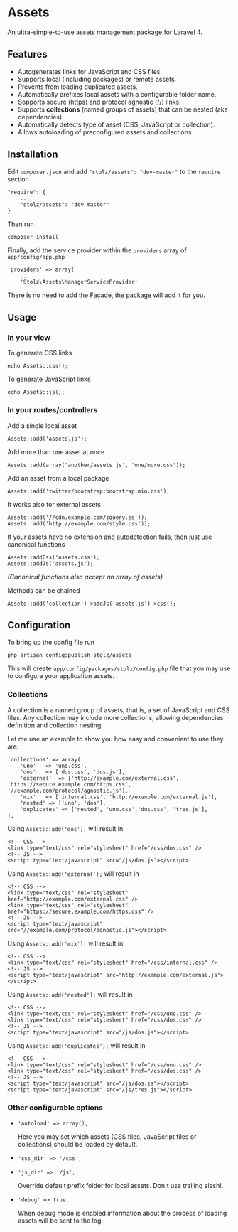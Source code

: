 Assets
======

An ultra-simple-to-use assets management package for Laravel 4.

## Features

- Autogenerates links for JavaScript and CSS files.
- Supports local (including packages) or remote assets.
- Prevents from loading duplicated assets.
- Automatically prefixes local assets with a configurable folder name.
- Sopports secure (https) and protocol agnostic (//) links.
- Supports **collections** (named groups of assets) that can be nested (aka dependencies).
- Automatically detects type of asset (CSS, JavaScript or collection).
- Allows autoloading of preconfigured assets and collections.

## Installation

Edit `composer.json` and add `"stolz/assets": "dev-master"` to the `require` section

	"require": {
		...
		"stolz/assets": "dev-master"
	}

Then run

	composer install

Finally, add the service provider within the `providers` array of `app/config/app.php`

	'providers' => array(
		...
		'Stolz\Assets\ManagerServiceProvider'

There is no need to add the Facade, the package will add it for you.

## Usage

### In your view

To generate CSS links

	echo Assets::css();

To generate JavaScript links

	echo Assets::js();

### In your routes/controllers

Add a single local asset

	Assets::add('assets.js');

Add more than one asset at once

	Assets::add(array('another/assets.js', 'one/more.css'));

Add an asset from a local package

	Assets::add('twitter/bootstrap:bootstrap.min.css');

It works also for external assets

	Assets::add('//cdn.example.com/jquery.js'));
	Assets::add('http://example.com/style.css'));

If your assets have no extension and autodetection fails, then just use canonical functions

	Assets::addCss('assets.css');
	Assets::addJs('assets.js');

*(Canonical functions also accept an array of assets)*

Methods can be chained

	Assets::add('collection')->addJs('assets.js')->css();

## Configuration


To bring up the config file run

	php artisan config:publish stolz/assets

This will create  `app/config/packages/stolz/config.php` file that you may use to configure your application assets.


### Collections

A collection is a named group of assets, that is, a set of JavaScript and CSS files. Any collection may include more collections, allowing dependencies definition and collection nesting.

Let me use an example to show you how easy and convenient to use they are.

	'collections' => array(
		'uno'	=> 'uno.css',
		'dos'	=> ['dos.css', 'dos.js'],
		'external'	=> ['http://example.com/external.css', 'https://secure.example.com/https.css', '//example.com/protocol/agnostic.js'],
		'mix'	=> ['internal.css', 'http://example.com/external.js'],
		'nested' => ['uno', 'dos'],
		'duplicates' => ['nested', 'uno.css','dos.css', 'tres.js'],
	),

Using `Assets::add('dos');` will result in

	<!-- CSS -->
	<link type="text/css" rel="stylesheet" href="/css/dos.css" />
	<!-- JS -->
	<script type="text/javascript" src="/js/dos.js"></script>

Using `Assets::add('external');` will result in

	<!-- CSS -->
	<link type="text/css" rel="stylesheet" href="http://example.com/external.css" />
	<link type="text/css" rel="stylesheet" href="https://secure.example.com/https.css" />
	<!-- JS -->
	<script type="text/javascript" src="//example.com/protocol/agnostic.js"></script>

Using `Assets::add('mix');` will result in

	<!-- CSS -->
	<link type="text/css" rel="stylesheet" href="/css/internal.css" />
	<!-- JS -->
	<script type="text/javascript" src="http://example.com/external.js"></script>

Using `Assets::add('nested');` will result in

	<!-- CSS -->
	<link type="text/css" rel="stylesheet" href="/css/uno.css" />
	<link type="text/css" rel="stylesheet" href="/css/dos.css" />
	<!-- JS -->
	<script type="text/javascript" src="/js/dos.js"></script>

Using `Assets::add('duplicates');` will result in

	<!-- CSS -->
	<link type="text/css" rel="stylesheet" href="/css/uno.css" />
	<link type="text/css" rel="stylesheet" href="/css/dos.css" />
	<!-- JS -->
	<script type="text/javascript" src="/js/dos.js"></script>
	<script type="text/javascript" src="/js/tres.js"></script>

### Other configurable options

- `'autoload' => array(),`

	Here you may set which assets (CSS files, JavaScript files or collections) should be loaded by default.
- `'css_dir' => '/css',`
- `'js_dir' => '/js',`

	Override default prefix folder for local assets. Don't use trailing slash!.

- `'debug' => true,`

	When debug mode is enabled information about the process of loading assets will be sent to the log.
